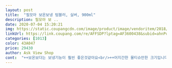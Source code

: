 ```yaml
---
layout: post 
title:  "필모아 보온보냉 텀블러, 실버, 900ml" 
description: 필모아 보 ..
date: 2020-07-04 15:20:21 
img: https://static.coupangcdn.com/image/product/image/vendoritem/2018/10/26/3786054376/b40a77f7-e0b3-472c-b5c8-935baa236c72.jpg 
linkUrl: https://link.coupang.com/re/AFFSDP?lptag=AF3600438&subid=ahnPublicAsk&pageKey=1694715063&itemId=2885144724&vendorItemId=3793464499&traceid=V0-113-0a0144fe4d665d3b 
categories: [1013] 
color: 43A047 
price: 29430 
author: Ask View Shop 
cont:  "++보온보다는 보냉기능이 훨씬 좋은것같아요<br/>++어지간한 물티슈만한 크기입니다ㅋㅋㅋ로즈골드랑 고민하다가 실버구매한건데 깔끔해서 좋아요<br/>3달이상 썼어요<br/>900미리라 그런지 텀블러가 크고, 생각보다 느낌 있는 텀블러임ㅋ 포장도 꼼꼼하게 잘 왔고, 신랑하고 커플로 쓰려고 로즈골드도 구매했는데 포장이 좀 달라서 당황했는데 같은 회사였음.<br/> 회사가 이사가서 포장상자도 바뀜거 같음.<br/> 그리고 텀블러  가방이 스타oo처럼 있어서 나름 좋았음.<br/> 고급졌달까... <br/>?<br/>SM5 컵홀더에는 안들어감.<br/> 차량용 컵홀더(판매하는거)에도 들어가진 않았음.<br/> 그런데 XM3 컵홀더에는 들어감... <br/>.<br/>.<br/> 컵에 가득 넣고 물 마시기에는 여자 혼자 한손으로 들기엔 묵직함 ㅠㅠ<br/>그냥 오래 사용할수 있는 스테인리스 텀블러 구매했네요.<br/><br/>매번 그러는게 아니라서 특이하다고 생각했어요ㅋㅋㅋ<br/>물 안 새고 아주 좋습니다.<br/><br/>밑에 고무패킹 있어서 내려놓을때 소리도 안나고 안미끄러지는거 좋아요<br/>보냉보온 실험은 아직 안해봤고, 차량 홀더에만 이제 쏙 들어가면 아주 딱일텐데... <br/><br/>보온보냉 나쁘진 않아요<br/>사용해본 남편님이 아주 만족한다고 합니다.<br/><br/>세척하면 물 새나 테스트 했는데,<br/>신랑 일할때 사용하려고 구매했습니다.<br/><br/>쓰는데 큰 불편함은 없고 실버라서 벗겨짐도 없이 쓸수있어서 만족하면서 쓰려구요ㅎㅎㅎㅎ<br/>약간에 힘이 소모됩니다.<br/><br/>양도 커서 아주 좋다고 하네요.<br/><br/>용량크고 뚜껑닫고 격하게 흔드는거 아닌이상 새는것도 문제없고<br/>입부분 마개를 힘껏 딱 소리 날때까지 닫아야 합니다.<br/><br/>차가운거 담았을때 만져보면 너무 차가우면서 물맺힘이 있거나.<br/>.<br/> 종종 결로현상이 있더라구요?<br/>차량에 거치하기도 좋고,<br/>차량에 두고 사용한 후기<br/>차량용 홀더에도 쏙 들어가서 넘 좋구요(올뉴 말리부 차량입니다)<br/>추운날에 뜨거운 음료 담았을때 만져보면 겉면이 뜨거워지면서 금방 식어버리거나<br/>플라스틱 물병쓰다가 세척도 힘들고, 소모품이라,<br/>" 
---
```

